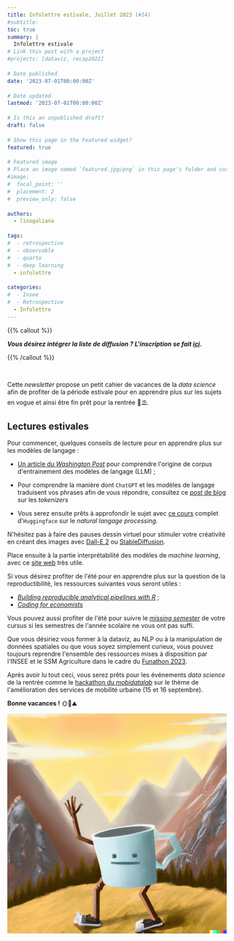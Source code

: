 ```yaml
---
title: Infolettre estivale, Juillet 2023 (#14)
#subtitle: 
toc: true
summary: |
  Infolettre estivale
# Link this post with a project
#projects: [dataviz, recap2022]

# Date published
date: '2023-07-01T00:00:00Z'

# Date updated
lastmod: '2023-07-01T00:00:00Z'

# Is this an unpublished draft?
draft: false

# Show this page in the Featured widget?
featured: true

# Featured image
# Place an image named `featured.jpg/png` in this page's folder and customize its options here.
#image:
#  focal_point: ''
#  placement: 2
#  preview_only: false

authors:
  - linogaliana

tags:
#  - retrospective
#  - observable
#  - quarto
#  - deep learning
  - infolettre

categories:
#  - Insee
#  - Retrospective
  - Infolettre
---
```


{{% callout %}}

__*Vous désirez intégrer la liste de diffusion ? L'inscription se fait [ici](https://framaforms.org/integration-reseau-des-data-scientists-1676407156).*__

{{% /callout %}}

<br>


Cette _newsletter_ propose un petit cahier de vacances
de la _data science_ afin de profiter de la période estivale 
pour en
apprendre plus sur les sujets en vogue et ainsi être fin prêt
pour la rentrée 📖⛱️.

## Lectures estivales

Pour commencer, quelques conseils de lecture pour en apprendre plus sur les modèles de
langage :

- [Un article du _Washington Post_](https://www.washingtonpost.com/technology/interactive/2023/ai-chatbot-learning/?itid=mc_magnet-ai_inline_collection_1) pour comprendre l'origine de corpus d'entrainement des
modèles de langage (LLM) ;

- Pour comprendre la manière dont `ChatGPT` et les modèles de langage  traduisent vos phrases afin de vous répondre, consultez ce [_post_ de blog](https://simonwillison.net/2023/Jun/8/gpt-tokenizers/) sur les _tokenizers_

- Vous serez ensuite prêts à approfondir le sujet avec [ce cours](https://huggingface.co/learn/nlp-course/chapter1/1) complet d'`Huggingface` sur le _natural langage processing_.

N'hésitez pas à faire des pauses dessin virtuel pour stimuler votre créativité en créant des
images avec [Dall-E 2](https://openai.com/dall-e-2) ou [StableDiffusion](https://huggingface.co/stabilityai/stable-diffusion-2-1).

Place ensuite à la partie interprétabilité des modèles de _machine learning_,
avec ce [site web](https://interpretable-ml-class.github.io/) très utile.


Si vous désirez profiter de l'été pour en apprendre plus sur la question de la reproductibilité, 
les ressources suivantes vous seront utiles :

- [_Building reproducible analytical pipelines with R_](https://raps-with-r.dev/) ;
- [_Coding for economists_](https://aeturrell.github.io/coding-for-economists/intro.html)

Vous pouvez aussi
profiter de l'été pour suivre le [_missing semester_](https://matthewrkaye.com/series.html#the-missing-semester-of-your-ds-education)
de votre cursus si les semestres de l'année scolaire ne vous ont pas suffi.

Que vous désiriez vous former à la dataviz, au NLP 
ou à la manipulation de données spatiales ou 
que vous soyez simplement curieux,
vous pouvez toujours reprendre l'ensemble
des ressources mises à disposition par l'INSEE et le SSM Agriculture
dans le cadre du [Funathon 2023](https://inseefrlab.github.io/funathon2023/).


Après avoir lu tout ceci, vous serez prêts pour les événements
_data science_ de la rentrée comme le [hackathon du _mobidatalab_](https://mobidatalab.eu/living-labs/hackathon/)
sur le thème de l'amélioration des services de mobilité urbaine (15 et 16 septembre). 

__Bonne vacances !__ 🌞🌊⛰️

![](bye.png)